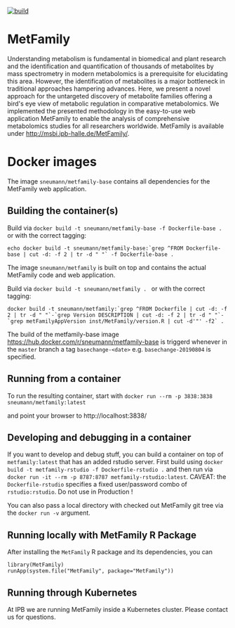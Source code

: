 [![build](https://github.com/ipb-halle/MetFamily/actions/workflows/build.yml/badge.svg)](https://github.com/ipb-halle/MetFamily/actions/workflows/build.yml)

# MetFamily
Understanding metabolism is fundamental in biomedical and plant research and the identification and quantification of thousands of metabolites by mass spectrometry in modern metabolomics is a prerequisite for elucidating this area. However, the identification of metabolites is a major bottleneck in traditional approaches hampering advances. Here, we present a novel approach for the untargeted discovery of metabolite families offering a bird's eye view of metabolic regulation in comparative metabolomics. We implemented the presented methodology in the easy-to-use web application MetFamily to enable the analysis of comprehensive metabolomics studies for all researchers worldwide.  MetFamily is available under http://msbi.ipb-halle.de/MetFamily/.

# Docker images
The image `sneumann/metfamily-base` contains all dependencies
for the MetFamily web application.

## Building the container(s)
Build via `docker build -t sneumann/metfamily-base -f Dockerfile-base . `or with the correct tagging:
```
echo docker build -t sneumann/metfamily-base:`grep ^FROM Dockerfile-base | cut -d: -f 2 | tr -d " "` -f Dockerfile-base .
```


The image `sneumann/metfamily` is built on top and contains
the actual MetFamily code and web application.

Build via `docker build -t sneumann/metfamily . ` or with the correct tagging:
```
docker build -t sneumann/metfamily:`grep ^FROM Dockerfile | cut -d: -f 2 | tr -d " "`-`grep Version DESCRIPTION | cut -d: -f 2 | tr -d " "`-`grep metFamilyAppVersion inst/MetFamily/version.R | cut -d'"' -f2` .
```

The build of the metfamily-base image https://hub.docker.com/r/sneumann/metfamily-base is triggerd whenever in the `master` branch a tag `basechange-<date>` e.g. `basechange-20190804` is specified.

## Running from a container

To run the resulting container, start with
`docker run --rm -p 3838:3838 sneumann/metfamily:latest`

and point your browser to http://localhost:3838/

## Developing and debugging in a container

If you want to develop and debug stuff, you can build a container
on top of `metfamily:latest` that has an added rstudio server.
First build using `docker build -t metfamily-rstudio -f Dockerfile-rstudio .`
and then run via `docker run -it --rm -p 8787:8787 metfamily-rstudio:latest`.
CAVEAT: the `Dockerfile-rstudio` specifies a fixed user/password combo
of `rstudio:rstudio`. Do not use in Production !

You can also pass a local directory with checked out MetFamily git tree
via the `docker run -v` argument.

## Running locally with MetFamily R Package

After installing the `MetFamily` R package and its dependencies, you can
```
library(MetFamily)
runApp(system.file("MetFamily", package="MetFamily"))
```

## Running through Kubernetes

At IPB we are running MetFamily inside a Kubernetes cluster.
Please contact us for questions.
